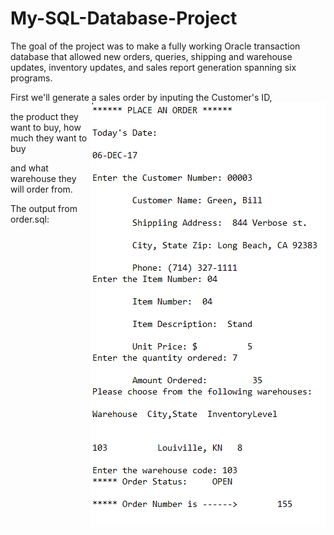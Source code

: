 # My-SQL-Database-Project
The goal of the project was to make a fully working Oracle transaction database that allowed new orders, queries, shipping and warehouse updates, inventory updates, and sales report generation spanning six programs.



First we'll generate a sales order by inputing the Customer's ID, <img align="right" src="https://github.com/ArnoAlford/My-SQL-Database-Project/blob/master/Order.png">

the product they want to buy, how much they want to buy 

and what warehouse they will order from. 

The output from order.sql: 
